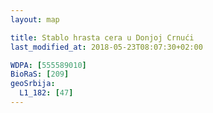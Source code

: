 ```yaml
---
layout: map

title: Stablo hrasta cera u Donjoj Crnući
last_modified_at: 2018-05-23T08:07:30+02:00

WDPA: [555589010]
BioRaS: [209]
geoSrbija:
  L1_182: [47]
---
```

